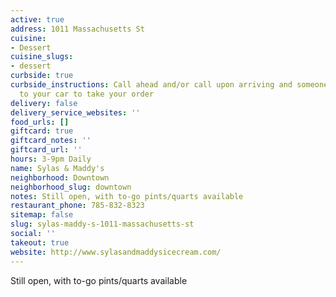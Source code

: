 ```yaml
---
active: true
address: 1011 Massachusetts St
cuisine:
- Dessert
cuisine_slugs:
- dessert
curbside: true
curbside_instructions: Call ahead and/or call upon arriving and someone will come
  to your car to take your order
delivery: false
delivery_service_websites: ''
food_urls: []
giftcard: true
giftcard_notes: ''
giftcard_url: ''
hours: 3-9pm Daily
name: Sylas & Maddy's
neighborhood: Downtown
neighborhood_slug: downtown
notes: Still open, with to-go pints/quarts available
restaurant_phone: 785-832-8323
sitemap: false
slug: sylas-maddy-s-1011-massachusetts-st
social: ''
takeout: true
website: http://www.sylasandmaddysicecream.com/
---
```


Still open, with to-go pints/quarts available